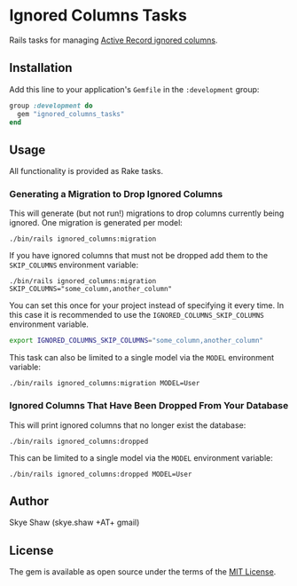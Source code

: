 # Ignored Columns Tasks

Rails tasks for managing
[Active Record ignored columns](https://api.rubyonrails.org/v7.0.6/classes/ActiveRecord/ModelSchema/ClassMethods.html#method-i-ignored_columns-3D).

## Installation

Add this line to your application's `Gemfile` in the `:development` group:

```ruby
group :development do
  gem "ignored_columns_tasks"
end
```

## Usage

All functionality is provided as Rake tasks.

### Generating a Migration to Drop Ignored Columns

This will generate (but not run!) migrations to drop columns currently being ignored. One migration is generated per model:

```
./bin/rails ignored_columns:migration
```

If you have ignored columns that must not be dropped add them to the `SKIP_COLUMNS` environment variable:

```
./bin/rails ignored_columns:migration SKIP_COLUMNS="some_column,another_column"
```

You can set this once for your project instead of specifying it every time.
In this case it is recommended to use the `IGNORED_COLUMNS_SKIP_COLUMNS` environment variable.

```sh
export IGNORED_COLUMNS_SKIP_COLUMNS="some_column,another_column"
```

This task can also be limited to a single model via the `MODEL` environment variable:

```
./bin/rails ignored_columns:migration MODEL=User
```

### Ignored Columns That Have Been Dropped From Your Database

This will print ignored columns that no longer exist the database:

```
./bin/rails ignored_columns:dropped
```

This can be limited to a single model via the `MODEL` environment variable:

```
./bin/rails ignored_columns:dropped MODEL=User
```

## Author

Skye Shaw (skye.shaw +AT+ gmail)

## License

The gem is available as open source under the terms of the [MIT License](https://opensource.org/licenses/MIT).
